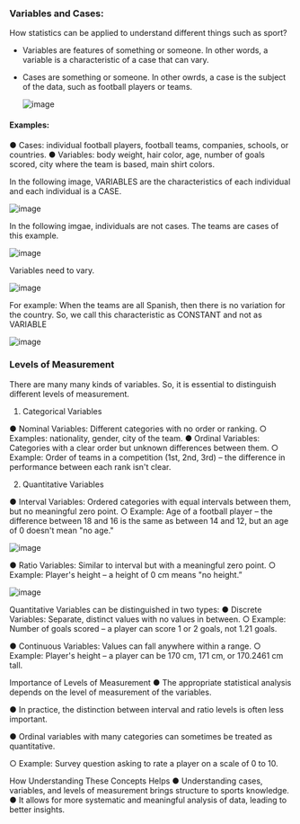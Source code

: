 ### Variables and Cases:

How statistics can be applied to understand different things such as sport?

- Variables are features of something or someone. In other words, a variable is a characteristic of a case that can vary.

- Cases are something or someone. In other owrds, a case is the subject of the data, such as football players or teams.

  ![image](https://github.com/user-attachments/assets/308a6159-d720-4d9a-898b-740ec2800447)

#### Examples: 
  ● Cases: individual football players, football teams, companies, schools, or countries.
  ● Variables: body weight, hair color, age, number of goals scored, city where the team is based, main shirt colors.


  In the following image, VARIABLES are the characteristics of each individual and each individual is a CASE.

  ![image](https://github.com/user-attachments/assets/b11629b2-cb3c-4cb3-a39e-b34a0d1a4e68)

  In the following imgae, individuals are not cases. The teams are cases of this example.

 ![image](https://github.com/user-attachments/assets/5dbbc1b1-9859-40c0-865c-991189438706)

 Variables need to vary.

![image](https://github.com/user-attachments/assets/9f5a3f29-a825-4174-a65f-c2b7aaeb83ee)

For example: When the teams are all Spanish, then there is no variation for the country. So, we call this characteristic as CONSTANT and not as VARIABLE

![image](https://github.com/user-attachments/assets/41444bf4-dc1d-401e-9c88-5cc286c7293a)

### Levels of Measurement
There are many many kinds of variables. So, it is essential to distinguish different levels of measurement.
1. Categorical Variables
   
● Nominal Variables: Different categories with no order or ranking.
○ Examples: nationality, gender, city of the team.
● Ordinal Variables: Categories with a clear order but unknown differences between them.
○ Example: Order of teams in a competition (1st, 2nd, 3rd) – the difference in performance between each rank isn't clear.

2. Quantitative Variables

● Interval Variables: Ordered categories with equal intervals between them, but no meaningful zero point.
○ Example: Age of a football player – the difference between 18 and 16 is the same as between 14 and 12, but an age of 0 doesn't mean "no age."

![image](https://github.com/user-attachments/assets/fc8a646d-4fb0-45a3-bc8b-bc1053c569fd)

● Ratio Variables: Similar to interval but with a meaningful zero point.
○ Example: Player's height – a height of 0 cm means "no height.”

![image](https://github.com/user-attachments/assets/b1b8900c-3583-44ab-8c22-e56020aafc3e)

Quantitative Variables can be distinguished in two types: 
● Discrete Variables: Separate, distinct values with no values in between.
○ Example: Number of goals scored – a player can score 1 or 2 goals, not 1.21 goals.

● Continuous Variables: Values can fall anywhere within a range.
○ Example: Player's height – a player can be 170 cm, 171 cm, or 170.2461 cm tall.

Importance of Levels of Measurement
● The appropriate statistical analysis depends on the level of measurement of the variables.

● In practice, the distinction between interval and ratio levels is often less important.

● Ordinal variables with many categories can sometimes be treated as quantitative.

○ Example: Survey question asking to rate a player on a scale of 0 to 10.

How Understanding These Concepts Helps
● Understanding cases, variables, and levels of measurement brings structure to sports knowledge.
● It allows for more systematic and meaningful analysis of data, leading to better insights.
